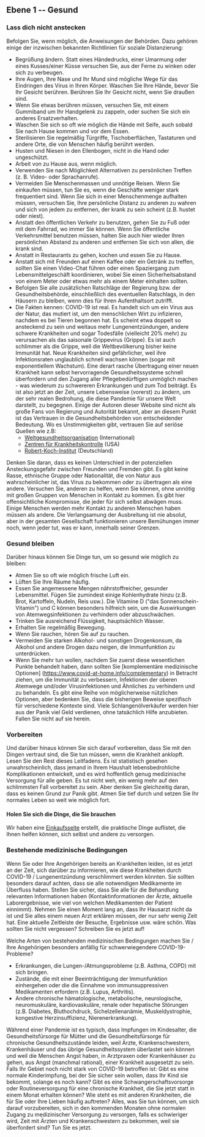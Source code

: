 ## Ebene 1 -- Gesund

### Lass dich nicht anstecken

Befolgen Sie, wenn möglich, die Anweisungen der Behörden. Dazu gehören einige der inzwischen bekannten Richtlinien für soziale Distanzierung:

* Begrüßung ändern. Statt eines Händedrucks, einer Umarmung oder eines Kusses/einer Küsse versuchen Sie, aus der Ferne zu winken oder sich zu verbeugen.
* Ihre Augen, Ihre Nase und Ihr Mund sind mögliche Wege für das Eindringen des Virus in Ihren Körper. Waschen Sie Ihre Hände, bevor Sie Ihr Gesicht berühren. Berühren Sie Ihr Gesicht nicht, wenn Sie draußen sind.
* Wenn Sie etwas berühren müssen, versuchen Sie, mit einem Gummiband um Ihr Handgelenk zu zappeln, oder suchen Sie sich ein anderes Ersatzverhalten. 
* Waschen Sie sich so oft wie möglich die Hände mit Seife, auch sobald Sie nach Hause kommen und vor dem Essen. 
* Sterilisieren Sie regelmäßig Türgriffe, Tischoberflächen, Tastaturen und andere Orte, die von Menschen häufig berührt werden.
* Husten und Niesen in den Ellenbogen, nicht in die Hand oder ungeschützt. 
* Arbeit von zu Hause aus, wenn möglich.
* Verwenden Sie nach Möglichkeit Alternativen zu persönlichen Treffen (z. B. Video- oder Sprachanrufe). 
* Vermeiden Sie Menschenmassen und unnötige Reisen. Wenn Sie einkaufen müssen, tun Sie es, wenn die Geschäfte weniger stark frequentiert sind. Wenn Sie sich in einer Menschenmenge aufhalten müssen, versuchen Sie, Ihre persönliche Distanz zu anderen zu wahren und sich von jedem zu entfernen, der krank zu sein scheint (z.B. hustet oder niest). 
* Anstatt den öffentlichen Verkehr zu benutzen, gehen Sie zu Fuß oder mit dem Fahrrad, wo immer Sie können. Wenn Sie öffentliche Verkehrsmittel benutzen müssen, halten Sie auch hier wieder Ihren persönlichen Abstand zu anderen und entfernen Sie sich von allen, die krank sind. 
* Anstatt in Restaurants zu gehen, kochen und essen Sie zu Hause. 
* Anstatt sich mit Freunden auf einen Kaffee oder ein Getränk zu treffen, sollten Sie einen Video-Chat führen oder einen Spaziergang zum Lebensmittelgeschäft koordinieren, wobei Sie einen Sicherheitsabstand von einem Meter oder etwas mehr als einem Meter einhalten sollten. 
* Befolgen Sie alle zusätzlichen Ratschläge der Regierung bzw. der Gesundheitsbehörde, einschließlich des eventuellen Ratschlags, in den Häusern zu bleiben, wenn dies für Ihren Aufenthaltsort zutrifft.
* Die Fakten kennen: COVID-19 ist real. Es handelt sich um ein Virus aus der Natur, das mutiert ist, um den menschlichen Wirt zu infizieren, nachdem es bei Tieren begonnen hat. Es scheint etwa doppelt so ansteckend zu sein und weitaus mehr Lungenentzündungen, andere schwere Krankheiten und sogar Todesfälle (vielleicht 20% mehr) zu verursachen als das saisonale Grippevirus (Grippe). Es ist auch schlimmer als die Grippe, weil die Weltbevölkerung bisher keine Immunität hat. Neue Krankheiten sind gefährlicher, weil ihre Infektionsraten unglaublich schnell wachsen können (sogar mit exponentiellem Wachstum). Eine derart rasche Übertragung einer neuen Krankheit kann selbst hervorragende Gesundheitssysteme schnell überfordern und den Zugang aller Pflegebedürftigen unmöglich machen - was wiederum zu schwereren Erkrankungen und zum Tod beiträgt. Es ist also jetzt an der Zeit, unsere Lebensweise (vorerst) zu ändern, um der sehr realen Bedrohung, die diese Pandemie für unsere Welt darstellt, zu begegnen. Einige der Autoren dieser Website sind nicht als große Fans von Regierung und Autorität bekannt, aber an diesem Punkt ist das Vertrauen in die Gesundheitsbehörden von entscheidender Bedeutung. Wo es Unstimmigkeiten gibt, vertrauen Sie auf seriöse Quellen wie z.B:
   * [Weltgesundheitsorganisation](https://www.who.int/emergencies/diseases/novel-coronavirus-2019) (International)
   * [Zentren für Krankheitskontrolle](https://www.cdc.gov/coronavirus/2019-ncov/index.html) (USA)
   * [Robert-Koch-Institut](https://www.rki.de/DE/Content/InfAZ/N/Neuartiges_Coronavirus/nCoV.html) (Deutschland)

Denken Sie daran, dass es keinen Unterschied in der potenziellen Ansteckungsgefahr zwischen Freunden und Fremden gibt. Es gibt keine Rasse, ethnische Gruppe oder Nationalität, die von Natur aus wahrscheinlicher ist, das Virus zu bekommen oder zu übertragen als eine andere. Versuchen Sie, anderen zu helfen, wenn Sie können, ohne unnötig mit großen Gruppen von Menschen in Kontakt zu kommen. Es gibt hier offensichtliche Kompromisse, die jeder für sich selbst abwägen muss. Einige Menschen werden mehr Kontakt zu anderen Menschen haben müssen als andere. Die Verlangsamung der Ausbreitung ist nie absolut, aber in der gesamten Gesellschaft funktionieren unsere Bemühungen immer noch, wenn jeder tut, was er kann, innerhalb seiner Grenzen.

### Gesund bleiben

Darüber hinaus können Sie Dinge tun, um so gesund wie möglich zu bleiben: 

* Atmen Sie so oft wie möglich frische Luft ein.
* Lüften Sie Ihre Räume häufig.
* Essen Sie angemessene Mengen nährstoffreicher, gesunder Lebensmittel. Fügen Sie zumindest einige Kohlenhydrate hinzu (z.B. Brot, Kartoffeln, Nudeln, Reis usw.). Die Vitamine D ("das Sonnenschein-Vitamin") und C können besonders hilfreich sein, um die Auswirkungen von Atemwegsinfektionen zu verhindern oder abzuschwächen. 
* Trinken Sie ausreichend Flüssigkeit, hauptsächlich Wasser.
* Erhalten Sie regelmäßig Bewegung.
* Wenn Sie rauchen, hören Sie auf zu rauchen.
* Vermeiden Sie starken Alkohol- und sonstigen Drogenkonsum, da Alkohol und andere Drogen dazu neigen, die Immunfunktion zu unterdrücken.
* Wenn Sie mehr tun wollen, nachdem Sie zuerst diese wesentlichen Punkte behandelt haben, dann sollten Sie [komplementäre medizinische Optionen] (https://www.covid-at-home.info/complementary) in Betracht ziehen, um die Immunität zu verbessern, Infektionen der oberen Atemwege und/oder Virusinfektionen und Ähnliches zu verhindern und zu behandeln. Es gibt eine Reihe von möglicherweise nützlichen Optionen, aber bedenken Sie, dass die bisherigen Beweise spezifisch für verschiedene Kontexte sind. Viele Schlangenölverkäufer werden hier aus der Panik viel Geld verdienen, ohne tatsächlich Hilfe anzubieten. Fallen Sie nicht auf sie herein. 

### Vorbereiten

Und darüber hinaus können Sie sich darauf vorbereiten, dass Sie mit den Dingen vertraut sind, die Sie tun müssen, wenn die Krankheit anklopft. Lesen Sie den Rest dieses Leitfadens. Es ist statistisch gesehen unwahrscheinlich, dass jemand in Ihrem Haushalt lebensbedrohliche Komplikationen entwickelt, und es wird hoffentlich genug medizinische Versorgung für alle geben. Es tut nicht weh, ein wenig mehr auf den schlimmsten Fall vorbereitet zu sein. Aber denken Sie gleichzeitig daran, dass es keinen Grund zur Panik gibt. Atmen Sie tief durch und setzen Sie Ihr normales Leben so weit wie möglich fort.

#### Holen Sie sich die Dinge, die Sie brauchen

Wir haben eine [Einkaufsseite](https://www.covid-at-home.info/shopping) erstellt, die praktische Dinge auflistet, die Ihnen helfen können, sich selbst und andere zu versorgen.

### Bestehende medizinische Bedingungen

Wenn Sie oder Ihre Angehörigen bereits an Krankheiten leiden, ist es jetzt an der Zeit, sich darüber zu informieren, wie diese Krankheiten durch COVID-19 / Lungenentzündung verschlimmert werden könnten. Sie sollten besonders darauf achten, dass sie alle notwendigen Medikamente im Überfluss haben. Stellen Sie sicher, dass Sie alle für die Behandlung relevanten Informationen haben (Kontaktinformationen der Ärzte, aktuelle Laborergebnisse, wie viel von welchen Medikamenten der Patient einnimmt). Nehmen Sie einen Moment lang an, dass Ihr Hausarzt nicht da ist und Sie alles einem neuen Arzt erklären müssen, der nur sehr wenig Zeit hat. Eine aktuelle Zeitleiste der Besuche, Ergebnisse usw. wäre schön. Was sollten Sie nicht vergessen? Schreiben Sie es jetzt auf!

Welche Arten von bestehenden medizinischen Bedingungen machen Sie / Ihre Angehörigen besonders anfällig für schwerwiegendere COVID-19-Probleme?
- Erkrankungen, die Lungen-/Atmungsprobleme (z.B. Asthma, COPD) mit sich bringen.
- Zustände, die mit einer Beeinträchtigung der Immunfunktion einhergehen oder die die Einnahme von immunsuppressiven Medikamenten erfordern (z.B. Lupus, Arthritis).
- Andere chronische hämatologische, metabolische, neurologische, neuromuskuläre, kardiovaskuläre, renale oder hepatische Störungen (z.B. Diabetes, Bluthochdruck, Sichelzellenanämie, Muskeldystrophie, kongestive Herzinsuffizienz, Nierenerkrankung). 

Während einer Pandemie ist es typisch, dass Impfungen im Kindesalter, die Gesundheitsfürsorge für Mütter und die Gesundheitsfürsorge für chronische Gesundheitszustände leiden, weil Ärzte, Krankenschwestern, Krankenhäuser und das übrige Gesundheitssystem überlastet sein können und weil die Menschen Angst haben, in Arztpraxen oder Krankenhäuser zu gehen, aus Angst (manchmal rational), einer Krankheit ausgesetzt zu sein. Falls Ihr Gebiet noch nicht stark von COVID-19 betroffen ist: Gibt es eine normale Kinderimpfung, bei der Sie sicher sein wollen, dass Ihr Kind sie bekommt, solange es noch kann? Gibt es eine Schwangerschaftsvorsorge oder Routineversorgung für eine chronische Krankheit, die Sie jetzt statt in einem Monat erhalten können? Wie steht es mit anderen Krankheiten, die für Sie oder Ihre Lieben häufig auftreten? Alles, was Sie tun können, um sich darauf vorzubereiten, sich in den kommenden Monaten ohne normalen Zugang zu medizinischer Versorgung zu versorgen, falls es schwieriger wird, Zeit mit Ärzten und Krankenschwestern zu bekommen, weil sie überfordert sind? Tun Sie es jetzt. 
